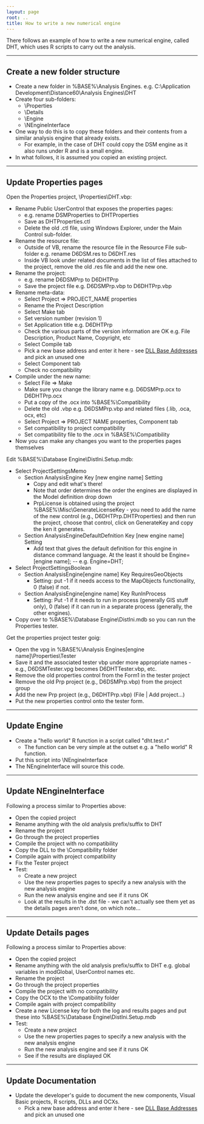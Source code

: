 ```yaml
---
layout: page
root: ..
title: How to write a new numerical engine
---
```


There follows an example of how to write a new numerical engine, called DHT, which uses R scripts to carry out the analysis.

---

## Create a new folder structure

* Create a new folder in %BASE%\Analysis Engines. e.g. C:\Application Development\Distance60\Analysis Engines\DHT
* Create four sub-folders: 
  - \Properties
  - \Details
  - \Engine
  - \NEngineInterface
* One way to do this is to copy these folders and their contents from a similar analysis engine that already exists. 
  - For example, in the case of DHT could copy the DSM engine as it also runs under R and is a small engine.
* In what follows, it is assumed you copied an existing project.

---

## Update Properties pages

Open the Properties project, \Properties\DHT.vbp:

* Rename Public UserControl that exposes the properties pages:
  - e.g. rename DSMProperties to DHTProperties
  - Save as DHTProperties.ctl
  - Delete the old .ctl file, using Windows Explorer, under the Main Control sub-folder.
* Rename the resource file:
  - Outside of VB, rename the resource file in the Resource File sub-folder e.g. rename D6DSM.res to D6DHT.res
  - Inside VB look under related documents in the list of files attached to the project, remove the old .res file and add the new one.
* Rename the project:
  - e.g. rename D6DSMPrp to D6DHTPrp
  - Save the project file e.g. D6DSMPrp.vbp to D6DHTPrp.vbp
* Rename meta-data:
  - Select Project => PROJECT_NAME properties
  - Rename the Project Description
  - Select Make tab
  - Set version number (revision 1)
  - Set Application title e.g. D6DHTPrp
  - Check the various parts of the version information are OK e.g. File Description, Product Name, Copyright, etc
  - Select Compile tab
  - Pick a new base address and enter it here - see [DLL Base Addresses](../reference/DllBaseAddresses.html) and pick an unused one
  - Select Component tab
  - Check no compatibility
* Compile under the new name:
  - Select File => Make
  - Make sure you change the library name e.g. D6DSMPrp.ocx to D6DHTPrp.ocx
  - Put a copy of the .ocx into %BASE%\Compatibility
  - Delete the old .vbp e.g. D6DSMPrp.vbp and related files (.lib, .oca, ocx, etc)
  - Select Project => PROJECT NAME properties, Component tab
  - Set compatibility to project compatibility
  - Set compatibility file to the .ocx in %BASE%\Compatibility
* Now you can make any changes you want to the properties pages themselves

Edit %BASE%\Database Engine\DistIni.Setup.mdb:

* Select ProjectSettingsMemo
  - Section AnalysisEngine Key [new engine name] Setting
    - Copy and edit what's there!
    - Note that order determines the order the engines are displayed in the Model definition drop down
    -  PrpLicense is obtained using the project %BASE%\Misc\GenerateLicenseKey - you need to add the name of the new control (e.g., D6DHTPrp.DHTProperties) and then run the project, choose that control, click on GenerateKey and copy the ken it generates.
  - Section AnalysisEngineDefaultDefnition Key [new engine name] Setting
    - Add text that gives the default definition for this engine in distance command language.  At the least it should be Engine=[engine name]; -- e.g. Engine=DHT;
* Select ProjectSettingsBoolean
  - Section AnalysisEngine[engine name] Key RequiresGeoObjects
    - Setting: put -1 if it needs access to the MapObjects functionality, 0 (false) if not.
  - Section AnalysisEngine[engine name] Key RunInProcess
    - Setting: Put -1 if it needs to run in process (generally GIS stuff only), 0 (false) if it can run in a separate process (generally, the other engines).
* Copy over to %BASE%\Database Engine\DistIni.mdb so you can run the Properties tester.

Get the properties project tester goig:

* Open the vpg in %BASE%\Analysis Engines\[engine name]\Properties\Tester
* Save it and the associated tester vbp under more appropriate names - e.g., D6DSMTester.vpg becomes D6DHTTester.vbp, etc.
* Remove the old properties control from the Form1 in the tester project
* Remove the old Prp project (e.g., D6DSMPrp.vbp) from the project group
* Add the  new Prp project (e.g., D6DHTPrp.vbp) (File | Add project...)
* Put the new properties control onto the tester form.

---

## Update Engine

* Create a "hello world" R function in a script called "dht.test.r"
  - The function can be very simple at the outset e.g. a "hello world" R function.
* Put this script into \NEngineInterface
* The NEngineInterface will source this code.

---

## Update NEngineInterface

Following a process similar to Properties above:

* Open the copied project
* Rename anything with the old analysis prefix/suffix to DHT
* Rename the project
* Go through the project properties
* Compile the project with no compatibility
* Copy the DLL to the \Compatibility folder
* Compile again with project compatibility
* Fix the Tester project
* Test:
  - Create a new project
  - Use the new properties pages to specify a new analysis with the new analysis engine
  - Run the new analysis engine and see if it runs OK
  - Look at the results in the .dst file - we can't actually see them yet as the details pages aren't done, on which note...

---

## Update Details pages

Following a process similar to Properties above:

* Open the copied project
* Rename anything with the old analysis prefix/suffix to DHT e.g. global variables in modGlobal, UserControl names etc.
* Rename the project
* Go through the project properties
* Compile the project with no compatibility
* Copy the OCX to the \Compatibility folder
* Compile again with project compatibility
* Create a new License key for both the log and results pages and put these into %BASE%\Database Engine\DistIni.Setup.mdb
* Test:
  - Create a new project
  - Use the new properties pages to specify a new analysis with the new analysis engine
  - Run the new analysis engine and see if it runs OK
  - See if the results are displayed OK

---

## Update Documentation

* Update the developer's guide to document the new components, Visual Basic projects, R scripts, DLLs and OCXs.
  - Pick a new base address and enter it here - see [DLL Base Addresses](../reference/DllBaseAddresses.html) and pick an unused one
